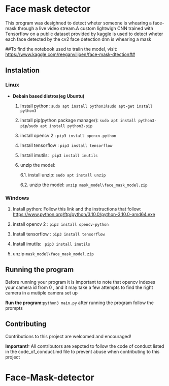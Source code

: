 #  **Face mask detector**


This program was desighned to detect wheter someone is whearing a face-mask through a live video stream.A custom lightwigh CNN trained with Tensorflow on a public dataset provided by kaggle is used to detect wheter each face detected by the cv2 face detection dnn is whearing a mask

##To find the notebook used to traiin the model, visit: https://www.kaggle.com/reeganviljoen/face-mask-dtection##

## **Instalation**

### **Linux**


- **Debain based distros(eg Ubuntu)**
    1. Install python: `sudo apt install python3`/`sudo apt-get install python3`

    2. install pip(python package manager): `sudo apt install python3-pip`/`sudo apt install python3-pip`

    3. install opencv 2 : `pip3 install opencv-python`

    4. Install tensorflow : `pip3 install tensorflow`

    5. Install imutils: ` pip3 install imutils`

    6. unzip the model:

        6.1. install unzip: `sudo apt install unzip`

        6.2. unzip the model: `unzip mask_model\face_mask_model.zip `
### **Windows**
 
 1. Install python: Follow this link and the instructions that follow: https://www.python.org/ftp/python/3.10.0/python-3.10.0-amd64.exe


2. install opencv 2 : `pip3 install opencv-python`

3. Install tensorflow : `pip3 install tensorflow`

4. Install imutils: ` pip3 install imutils`

5. unzip `mask_model\face_mask_model.zip`

## **Running the program**

Before running your program it is important to note that opencv indexes your camera id from 0 , and it may take a few attempts to find the right camera in a mutiple camera set up

**Run the program:**`python3 main.py`
 after running the program follow the prompts

## **Contributing**

Contributions to this project are welcomed and encouraged!

**Important!:** All contributors are xepcted to follow the code of conduct listed in the code_of_conduct.md file to prevent abuse when contributing to this project

 



# Face-Mask-detector
